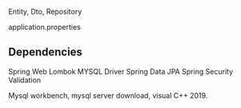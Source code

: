 Entity, Dto, Repository

application.properties


Dependencies
---
Spring Web
Lombok
MYSQL Driver
Spring Data JPA
Spring Security
Validation


Mysql workbench, mysql server download, visual C++ 2019.
